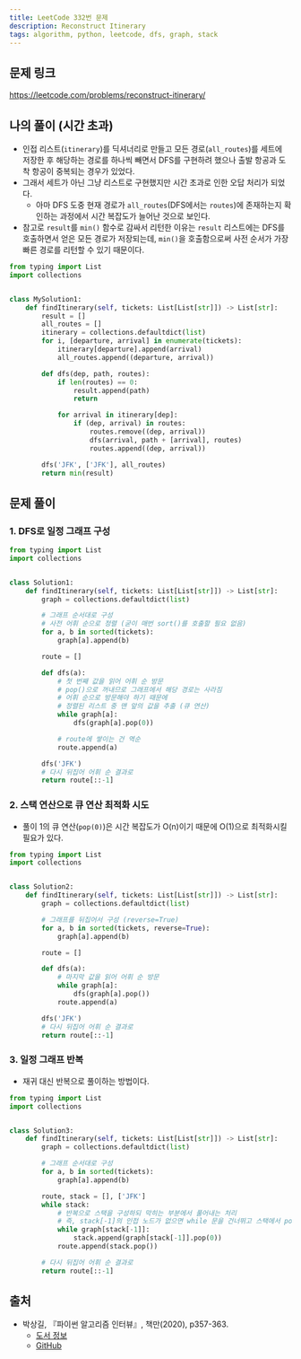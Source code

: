 ```yaml
---
title: LeetCode 332번 문제
description: Reconstruct Itinerary
tags: algorithm, python, leetcode, dfs, graph, stack
---
```


## 문제 링크

https://leetcode.com/problems/reconstruct-itinerary/

## 나의 풀이 (시간 초과)

- 인접 리스트(`itinerary`)를 딕셔너리로 만들고 모든 경로(`all_routes`)를 세트에 저장한 후 해당하는 경로를 하나씩 빼면서 DFS를 구현하려 했으나 출발 항공과 도착 항공이 중복되는 경우가 있었다.
- 그래서 세트가 아닌 그냥 리스트로 구현했지만 시간 초과로 인한 오답 처리가 되었다.
  - 아마 DFS 도중 현재 경로가 `all_routes`(DFS에서는 `routes`)에 존재하는지 확인하는 과정에서 시간 복잡도가 늘어난 것으로 보인다.
- 참고로 `result`를 `min()` 함수로 감싸서 리턴한 이유는 `result` 리스트에는 DFS를 호출하면서 얻은 모든 경로가 저장되는데, `min()`을 호출함으로써 사전 순서가 가장 빠른 경로를 리턴할 수 있기 때문이다.

```python
from typing import List
import collections


class MySolution1:
    def findItinerary(self, tickets: List[List[str]]) -> List[str]:
        result = []
        all_routes = []
        itinerary = collections.defaultdict(list)
        for i, [departure, arrival] in enumerate(tickets):
            itinerary[departure].append(arrival)
            all_routes.append((departure, arrival))

        def dfs(dep, path, routes):
            if len(routes) == 0:
                result.append(path)
                return

            for arrival in itinerary[dep]:
                if (dep, arrival) in routes:
                    routes.remove((dep, arrival))
                    dfs(arrival, path + [arrival], routes)
                    routes.append((dep, arrival))

        dfs('JFK', ['JFK'], all_routes)
        return min(result)
```

## 문제 풀이

### 1. DFS로 일정 그래프 구성

```python
from typing import List
import collections


class Solution1:
    def findItinerary(self, tickets: List[List[str]]) -> List[str]:
        graph = collections.defaultdict(list)

        # 그래프 순서대로 구성
        # 사전 어휘 순으로 정렬 (굳이 매번 sort()를 호출할 필요 없음)
        for a, b in sorted(tickets):
            graph[a].append(b)

        route = []

        def dfs(a):
            # 첫 번째 값을 읽어 어휘 순 방문
            # pop()으로 꺼내므로 그래프에서 해당 경로는 사라짐
            # 어휘 순으로 방문해야 하기 때문에
            # 정렬된 리스트 중 맨 앞의 값을 추출 (큐 연산)
            while graph[a]:
                dfs(graph[a].pop(0))

            # route에 쌓이는 건 역순
            route.append(a)

        dfs('JFK')
        # 다시 뒤집어 어휘 순 결과로
        return route[::-1]
```

### 2. 스택 연산으로 큐 연산 최적화 시도

- 풀이 1의 큐 연산(`pop(0)`)은 시간 복잡도가 O(n)이기 때문에 O(1)으로 최적화시킬 필요가 있다.

```python
from typing import List
import collections


class Solution2:
    def findItinerary(self, tickets: List[List[str]]) -> List[str]:
        graph = collections.defaultdict(list)

        # 그래프를 뒤집어서 구성 (reverse=True)
        for a, b in sorted(tickets, reverse=True):
            graph[a].append(b)

        route = []

        def dfs(a):
            # 마지막 값을 읽어 어휘 순 방문
            while graph[a]:
                dfs(graph[a].pop())
            route.append(a)

        dfs('JFK')
        # 다시 뒤집어 어휘 순 결과로
        return route[::-1]
```

### 3. 일정 그래프 반복

- 재귀 대신 반복으로 풀이하는 방법이다.

```python
from typing import List
import collections


class Solution3:
    def findItinerary(self, tickets: List[List[str]]) -> List[str]:
        graph = collections.defaultdict(list)

        # 그래프 순서대로 구성
        for a, b in sorted(tickets):
            graph[a].append(b)

        route, stack = [], ['JFK']
        while stack:
            # 반복으로 스택을 구성하되 막히는 부분에서 풀어내는 처리
            # 즉, stack[-1]의 인접 노드가 없으면 while 문을 건너뛰고 스택에서 pop
            while graph[stack[-1]]:
                stack.append(graph[stack[-1]].pop(0))
            route.append(stack.pop())

        # 다시 뒤집어 어휘 순 결과로
        return route[::-1]
```

## 출처

- 박상길, 『파이썬 알고리즘 인터뷰』, 책만(2020), p357-363.
  - [도서 정보](https://www.onlybook.co.kr/entry/algorithm-interview)
  - [GitHub](https://github.com/onlybooks/algorithm-interview)
